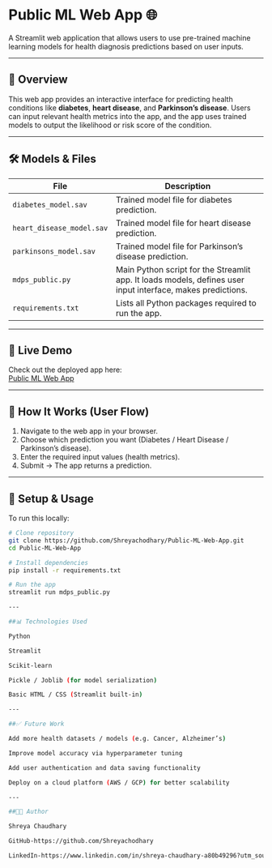 # Public ML Web App 🌐

A Streamlit web application that allows users to use pre-trained machine learning models for health diagnosis predictions based on user inputs.

---

## 📌 Overview

This web app provides an interactive interface for predicting health conditions like **diabetes**, **heart disease**, and **Parkinson’s disease**. Users can input relevant health metrics into the app, and the app uses trained models to output the likelihood or risk score of the condition.

---

## 🛠️ Models & Files

| File | Description |
|------|-------------|
| `diabetes_model.sav` | Trained model file for diabetes prediction. |
| `heart_disease_model.sav` | Trained model file for heart disease prediction. |
| `parkinsons_model.sav` | Trained model file for Parkinson’s disease prediction. |
| `mdps_public.py` | Main Python script for the Streamlit app. It loads models, defines user input interface, makes predictions. |
| `requirements.txt` | Lists all Python packages required to run the app. |

---

## 🚀 Live Demo

Check out the deployed app here:  
[Public ML Web App](https://public-ml-web-app-m6ahysamrqgauju9ynevrf.streamlit.app/)

---

## 🧪 How It Works (User Flow)

1. Navigate to the web app in your browser.  
2. Choose which prediction you want (Diabetes / Heart Disease / Parkinson’s disease).  
3. Enter the required input values (health metrics).  
4. Submit → The app returns a prediction.  

---

## 🔧 Setup & Usage

To run this locally:

```bash
# Clone repository
git clone https://github.com/Shreyachodhary/Public-ML-Web-App.git
cd Public-ML-Web-App

# Install dependencies
pip install -r requirements.txt

# Run the app
streamlit run mdps_public.py

---

##📊 Technologies Used

Python

Streamlit

Scikit-learn

Pickle / Joblib (for model serialization)

Basic HTML / CSS (Streamlit built-in)

---

##✅ Future Work

Add more health datasets / models (e.g. Cancer, Alzheimer’s)

Improve model accuracy via hyperparameter tuning

Add user authentication and data saving functionality

Deploy on a cloud platform (AWS / GCP) for better scalability

---

##🧑‍💻 Author

Shreya Chaudhary

GitHub-https://github.com/Shreyachodhary

LinkedIn-https://www.linkedin.com/in/shreya-chaudhary-a80b49296?utm_source=share&utm_campaign=share_via&utm_content=profile&utm_medium=android_app
